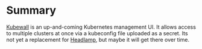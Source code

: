 # Summary
[Kubewall](https://github.com/kubewall/kubewall) is an up-and-coming Kubernetes management UI. It allows access to multiple clusters at once via a kubeconfig file uploaded as a secret. Its not yet a replacement for [Headlamp](/manifests/apps/headlamp), but maybe it will get there over time.